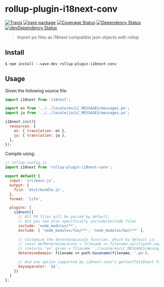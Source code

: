 # rollup-plugin-i18next-conv

[![Travis][build-badge]][build]
[![npm package][npm-badge]][npm]
[![Coverage Status][coveralls-badge]][coveralls]
[![Dependency Status][dependency-status-badge]][dependency-status]
[![devDependency Status][dev-dependency-status-badge]][dev-dependency-status]

> Import po files as i18next compatible json objects with rollup

## Install

```
$ npm install --save-dev rollup-plugin-i18next-conv
```


## Usage

Given the following source file:

```js
import i18next from 'i18next';

import en from '../../locale/en/LC_MESSAGES/messages.po';
import ja from '../../locale/ja/LC_MESSAGES/messages.po';

i18next.init({
  resources: {
    en: { translation: en },
    ja: { translation: ja },
  },
});
```

Compile using:

```js
// rollup.config.js
import i18next from 'rollup-plugin-i18next-conv';

export default {
  input: 'src/main.js',
  output: {
    file: 'dist/bundle.js',
  },
  format: 'iife',

  plugins: [
    i18next({
      // All PO files will be parsed by default,
      // but you can also specifically include/exclude files
      include: 'node_modules/**',
      exclude: [ 'node_modules/foo/**', 'node_modules/bar/**' ],
      
      // Customize the determineLocale function, which by default is:
      // const defDetermineLocale = filename => filename.split(path.sep).slice(-3)[0];
      // (returns 'en' given a filename './locale/en/LC_MESSAGES/messages.po')
      determineDomain: filename => path.basename(filename, '.po'),

      // And any option supported by i18next-conv's gettextToI18next function, for example
      keyseparator: '$$',
    })
  ]
};
```

[build-badge]: https://img.shields.io/travis/dotcore64/rollup-plugin-i18next-conv/master.svg?style=flat-square
[build]: https://travis-ci.org/dotcore64/rollup-plugin-i18next-conv

[npm-badge]: https://img.shields.io/npm/v/rollup-plugin-i18next-conv.svg?style=flat-square
[npm]: https://www.npmjs.org/package/rollup-plugin-i18next-conv

[coveralls-badge]: https://img.shields.io/coveralls/dotcore64/rollup-plugin-i18next-conv/master.svg?style=flat-square
[coveralls]: https://coveralls.io/r/dotcore64/rollup-plugin-i18next-conv

[dependency-status-badge]: https://david-dm.org/dotcore64/rollup-plugin-i18next-conv.svg?style=flat-square
[dependency-status]: https://david-dm.org/dotcore64/rollup-plugin-i18next-conv

[dev-dependency-status-badge]: https://david-dm.org/dotcore64/rollup-plugin-i18next-conv/dev-status.svg?style=flat-square
[dev-dependency-status]: https://david-dm.org/dotcore64/rollup-plugin-i18next-conv#info=devDependencies
